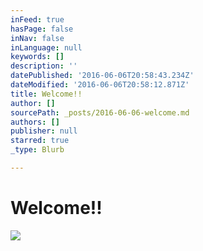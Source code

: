 ```yaml
---
inFeed: true
hasPage: false
inNav: false
inLanguage: null
keywords: []
description: ''
datePublished: '2016-06-06T20:58:43.234Z'
dateModified: '2016-06-06T20:58:12.871Z'
title: Welcome!!
author: []
sourcePath: _posts/2016-06-06-welcome.md
authors: []
publisher: null
starred: true
_type: Blurb

---
```

# Welcome!!
![](https://the-grid-user-content.s3-us-west-2.amazonaws.com/4804d50f-ffa9-423a-9a5c-5758dde41ad1.jpg)